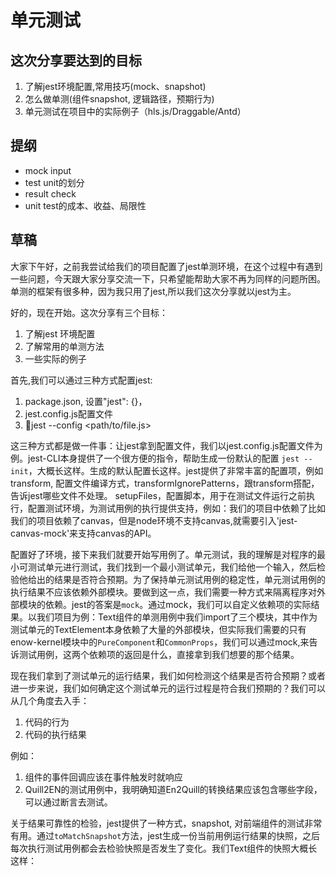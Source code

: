 # 单元测试

## 这次分享要达到的目标

1. 了解jest环境配置,常用技巧(mock、snapshot)
2. 怎么做单测(组件snapshot, 逻辑路径，预期行为)
3. 单元测试在项目中的实际例子（hls.js/Draggable/Antd）

## 提纲

- mock input
- test unit的划分
- result check
- unit test的成本、收益、局限性

## 草稿

大家下午好，之前我尝试给我们的项目配置了jest单测环境，在这个过程中有遇到一些问题，今天跟大家分享交流一下，只希望能帮助大家不再为同样的问题所困。单测的框架有很多种，因为我只用了jest,所以我们这次分享就以jest为主。

好的，现在开始。这次分享有三个目标：

1. 了解jest 环境配置
2. 了解常用的单测方法
3. 一些实际的例子

首先,我们可以通过三种方式配置jest:

1. package.json, 设置"jest": {}，
2. jest.config.js配置文件
3. jest --config <path/to/file.js>

这三种方式都是做一件事：让jest拿到配置文件，我们以jest.config.js配置文件为例。jest-CLI本身提供了一个很方便的指令，帮助生成一份默认的配置 `jest --init`，大概长这样。生成的默认配置长这样。jest提供了非常丰富的配置项，例如 transform, 配置文件编译方式，transformIgnorePatterns，跟transform搭配，告诉jest哪些文件不处理。
setupFiles，配置脚本，用于在测试文件运行之前执行，配置测试环境，为测试用例的执行提供支持，例如：我们的项目中依赖了比如我们的项目依赖了canvas，但是node环境不支持canvas,就需要引入'jest-canvas-mock'来支持canvas的API。

配置好了环境，接下来我们就要开始写用例了。单元测试，我的理解是对程序的最小可测试单元进行测试，我们找到一个最小测试单元，我们给他一个输入，然后检验他给出的结果是否符合预期。为了保持单元测试用例的稳定性，单元测试用例的执行结果不应该依赖外部模块。要做到这一点，我们需要一种方式来隔离程序对外部模块的依赖。jest的答案是`mock`。通过mock，我们可以自定义依赖项的实际结果。以我们项目为例：Text组件的单测用例中我们import了三个模块，其中作为测试单元的TextElement本身依赖了大量的外部模块，但实际我们需要的只有enow-kernel模块中的`PureComponent`和`CommonProps`，我们可以通过mock,来告诉测试用例，这两个依赖项的返回是什么，直接拿到我们想要的那个结果。

现在我们拿到了测试单元的运行结果，我们如何检测这个结果是否符合预期？或者进一步来说，我们如何确定这个测试单元的运行过程是符合我们预期的？我们可以从几个角度去入手：

1. 代码的行为
2. 代码的执行结果

例如：

1. 组件的事件回调应该在事件触发时就响应
2. Quill2EN的测试用例中，我明确知道En2Quill的转换结果应该包含哪些字段，可以通过断言去测试。

关于结果可靠性的检验，jest提供了一种方式，snapshot, 对前端组件的测试非常有用。通过`toMatchSnapshot`方法，jest生成一份当前用例运行结果的快照，之后每次执行测试用例都会去检验快照是否发生了变化。我们Text组件的快照大概长这样：
